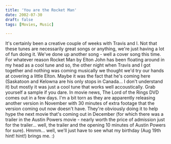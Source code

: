 ```yaml
---
title: 'You are the Rocket Man'
date: 2002-07-30
draft: false
tags: [Movies, Music]

---
```


It's certainly been a creative couple of weeks with Travis and I. Not that these tunes are necessarily great songs or anything, we're just having a lot of fun doing it. We've done up another song - well a cover song this time. For whatever reason Rocket Man by Elton John has been floating around in my head as a cool tune and so, the other night when Travis and I got together and nothing was coming musically we thought we'd try our hands at covering a little Elton. Maybe it was the fact that he's coming here (Saskatoon and Kelowna are his only stops in Canada... I don't understand it) but mostly it was just a cool tune that works well accoustically. Grab yourself a sample if you dare. In movie news, The Lord of the Rings DVD comes out in a few days. I'm a bit torn as they are apparently releasing another version in November with 30 minutes of extra footage that the version coming out now doesn't have. They're obviously doing it to help hype the next movie that's coming out in December (for which there was a trailer in the Austin Powers movie - nearly worth the price of admission just for the trailer... well, the trailer and the opening 10 minutes of Austin Powers for sure). Hmmm... well, we'll just have to see what my birthday (Aug 19th hint! hint!) brings me. :)